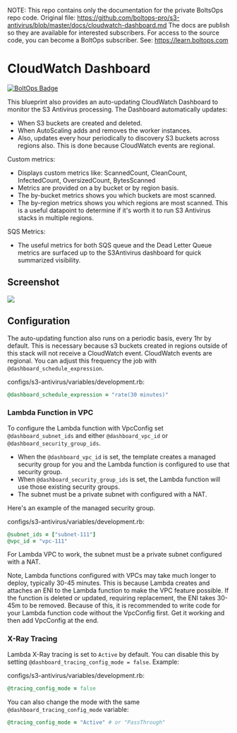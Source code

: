 <!-- note marker start -->
NOTE: This repo contains only the documentation for the private BoltsOps repo code.
Original file: https://github.com/boltops-pro/s3-antivirus/blob/master/docs/cloudwatch-dashboard.md
The docs are publish so they are available for interested subscribers.
For access to the source code, you can become a BoltOps subscriber.
See: https://learn.boltops.com

<!-- note marker end -->

# CloudWatch Dashboard

[![BoltOps Badge](https://img.boltops.com/boltops/badges/boltops-badge.png)](https://www.boltops.com)

This blueprint also provides an auto-updating CloudWatch Dashboard to monitor the S3 Antivirus processing. The Dashboard automatically updates:

* When S3 buckets are created and deleted.
* When AutoScaling adds and removes the worker instances.
* Also, updates every hour periodically to discovery S3 buckets across regions also. This is done because CloudWatch events are regional.

Custom metrics:

* Displays custom metrics like: ScannedCount, CleanCount, InfectedCount, OversizedCount, BytesScanned
* Metrics are provided on a by bucket or by region basis.
* The by-bucket metrics shows you which buckets are most scanned.
* The by-region metrics shows you which regions are most scanned. This is a useful datapoint to determine if it's worth it to run S3 Antivirus stacks in multiple regions.

SQS Metrics:

* The useful metrics for both SQS queue and the Dead Letter Queue metrics are surfaced up to the S3Antivirus dashboard for quick summarized visibility.

## Screenshot

![](https://img.boltops.com/boltopspro/blueprints/s3-antivirus/s3-antivirus-cloudwatch-dashboard.png)

## Configuration

The auto-updating function also runs on a periodic basis, every 1hr by default. This is necessary because s3 buckets created in regions outside of this stack will not receive a CloudWatch event. CloudWatch events are regional. You can adjust this frequency the job with `@dashboard_schedule_expression`.

configs/s3-antivirus/variables/development.rb:

```ruby
@dashboard_schedule_expression = "rate(30 minutes)"
```

### Lambda Function in VPC

To configure the Lambda function with VpcConfig set `@dashboard_subnet_ids` and either `@dashboard_vpc_id` or `@dashboard_security_group_ids`.

* When the `@dashboard_vpc_id` is set, the template creates a managed security group for you and the Lambda function is configured to use that security group.
* When `@dashboard_security_group_ids` is set, the Lambda function will use those existing security groups.
* The subnet must be a private subnet with configured with a NAT.

Here's an example of the managed security group.

configs/s3-antivirus/variables/development.rb:

```ruby
@subnet_ids = ["subnet-111"]
@vpc_id = "vpc-111"
```

For Lambda VPC to work, the subnet must be a private subnet configured with a NAT.

Note, Lambda functions configured with VPCs may take much longer to deploy, typically 30-45 minutes. This is because Lambda creates and attaches an ENI to the Lambda function to make the VPC feature possible. If the function is deleted or updated, requiring replacement, the ENI takes 30-45m to be removed. Because of this, it is recommended to write code for your Lambda function code without the VpcConfig first. Get it working and then add VpcConfig at the end.

### X-Ray Tracing

Lambda X-Ray tracing is set to `Active` by default. You can disable this by setting `@dashboard_tracing_config_mode = false`. Example:

configs/s3-antivirus/variables/development.rb:

```ruby
@tracing_config_mode = false
```

You can also change the mode with the same `@dashboard_tracing_config_mode` variable:

```ruby
@tracing_config_mode = "Active" # or "PassThrough"
```
